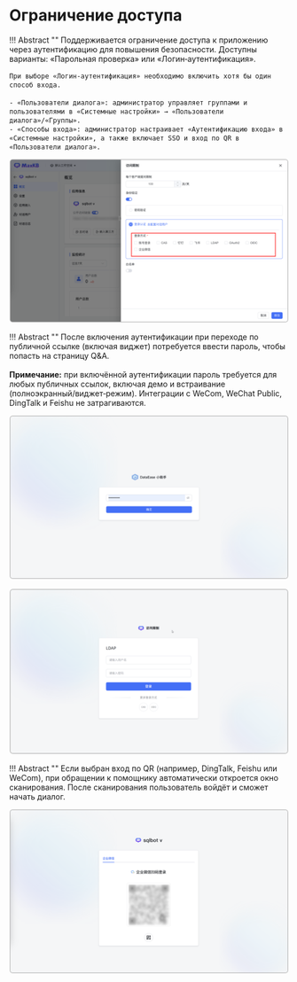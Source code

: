 # Ограничение доступа


!!! Abstract "" 
    Поддерживается ограничение доступа к приложению через аутентификацию для повышения безопасности. Доступны варианты: «Парольная проверка» или «Логин‑аутентификация».

    При выборе «Логин‑аутентификация» необходимо включить хотя бы один способ входа.

    - «Пользователи диалога»: администратор управляет группами и пользователями в «Системные настройки» → «Пользователи диалога»/«Группы».
    - «Способы входа»: администратор настраивает «Аутентификацию входа» в «Системные настройки», а также включает SSO и вход по QR в «Пользователи диалога».

![登录认证](../../img/system/chat_authentication2.png)

!!! Abstract "" 
    После включения аутентификации при переходе по публичной ссылке (включая виджет) потребуется ввести пароль, чтобы попасть на страницу Q&A.<br />   
    **Примечание:** при включённой аутентификации пароль требуется для любых публичных ссылок, включая демо и встраивание (полноэкранный/виджет‑режим). Интеграции с WeCom, WeChat Public, DingTalk и Feishu не затрагиваются.

![身份验证](../../img/app/app_password1.png)<br />   

![身份验证](../../img/app/app_password3.png)


!!! Abstract ""
    Если выбран вход по QR (например, DingTalk, Feishu или WeCom), при обращении к помощнику автоматически откроется окно сканирования. После сканирования пользователь войдёт и сможет начать диалог.

![登录认证](../../img/system/QR_code.png)



